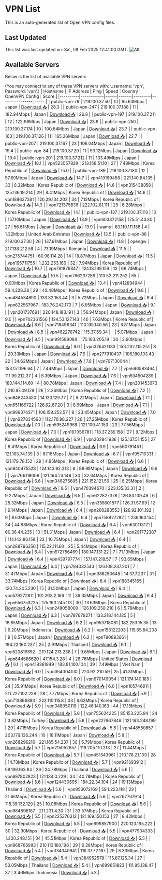 # VPN List

This is an auto-generated list of Open VPN config files.

## Last Updated

This list was last updated on: Sat, 08 Feb 2025 12:41:00 GMT.
![Alt](https://repobeats.axiom.co/api/embed/186b98318ef1479477931607c1ad7d823f12451f.svg "Repobeats analytics image")

## Available Servers

Below is the list of available VPN servers:

(You may connect to any of these VPN servers with: Username: 'vpn', Password: 'vpn'.)
| Hostname | IP Address | Ping | Speed | Country | OpenVPN Config | Score |
|----------|------------|------|-------|---------|----------------| ----- |
| public-vpn-76 | 219.100.37.50 | 10 | 95.63Mbps | Japan | [Download 📥](./configs/server_0_JP.ovpn) | 28.3 |
| public-vpn-247 | 219.100.37.188 | 11 | 182.94Mbps | Japan | [Download 📥](./configs/server_1_JP.ovpn) | 26.8 |
| public-vpn-197 | 219.100.37.211 | 12 | 122.96Mbps | Japan | [Download 📥](./configs/server_2_JP.ovpn) | 23.8 |
| public-vpn-250 | 219.100.37.174 | 10 | 100.64Mbps | Japan | [Download 📥](./configs/server_3_JP.ovpn) | 23.7 |
| public-vpn-163 | 219.100.37.126 | 11 | 165.26Mbps | Japan | [Download 📥](./configs/server_4_JP.ovpn) | 22.7 |
| public-vpn-207 | 219.100.37.167 | 23 | 106.04Mbps | Japan | [Download 📥](./configs/server_5_JP.ovpn) | 19.4 |
| public-vpn-84 | 219.100.37.29 | 11 | 93.12Mbps | Japan | [Download 📥](./configs/server_6_JP.ovpn) | 19.4 |
| public-vpn-201 | 219.100.37.212 | 11 | 133.49Mbps | Japan | [Download 📥](./configs/server_7_JP.ovpn) | 18.1 |
| vpn523057829 | 218.158.51.10 | 27 | 7.48Mbps | Korea Republic of | [Download 📥](./configs/server_8_KR.ovpn) | 15.0 |
| public-vpn-189 | 219.100.37.180 | 12 | 57.60Mbps | Japan | [Download 📥](./configs/server_9_JP.ovpn) | 14.7 |
| vpn410169498 | 221.140.84.135 | 33 | 8.32Mbps | Korea Republic of | [Download 📥](./configs/server_10_KR.ovpn) | 14.6 |
| vpn315438858 | 125.136.19.214 | 29 | 8.41Mbps | Korea Republic of | [Download 📥](./configs/server_11_KR.ovpn) | 14.6 |
| vpn188637381 | 120.29.134.202 | 34 | 7.12Mbps | Korea Republic of | [Download 📥](./configs/server_12_KR.ovpn) | 14.3 |
| vpn721375836 | 222.102.81.111 | 29 | 6.28Mbps | Korea Republic of | [Download 📥](./configs/server_13_KR.ovpn) | 14.1 |
| public-vpn-137 | 219.100.37.116 | 10 | 157.10Mbps | Japan | [Download 📥](./configs/server_14_JP.ovpn) | 13.9 |
| vpn603372158 | 125.51.43.80 | 27 | 56.61Mbps | Japan | [Download 📥](./configs/server_15_JP.ovpn) | 13.9 |
| wams | 83.110.111.158 | 4 | 1.32Mbps | United Arab Emirates | [Download 📥](./configs/server_16_AE.ovpn) | 13.5 |
| public-vpn-88 | 219.100.37.30 | 26 | 137.91Mbps | Japan | [Download 📥](./configs/server_17_JP.ovpn) | 11.8 |
| opengw | 217.138.212.58 | 4 | 73.19Mbps | Romania | [Download 📥](./configs/server_18_RO.ovpn) | 11.5 |
| vpn275744751 | 60.98.114.28 | 14 | 18.87Mbps | Japan | [Download 📥](./configs/server_19_JP.ovpn) | 11.5 |
| vpn165711755 | 1.232.253.166 | 32 | 7.94Mbps | Korea Republic of | [Download 📥](./configs/server_20_KR.ovpn) | 10.7 |
| vpn781876847 | 124.18.199.159 | 12 | 68.74Mbps | Japan | [Download 📥](./configs/server_21_JP.ovpn) | 10.5 |
| vpn766237289 | 113.52.211.252 | 65 | 0.90Mbps | Korea Republic of | [Download 📥](./configs/server_22_KR.ovpn) | 10.4 |
| vpn412884944 | 59.4.228.36 | 29 | 40.48Mbps | Korea Republic of | [Download 📥](./configs/server_23_KR.ovpn) | 9.8 |
| vpn484534690 | 133.32.153.44 | 3 | 5.72Mbps | Japan | [Download 📥](./configs/server_24_JP.ovpn) | 9.4 |
| vpn622567967 | 183.76.242.173 | 7 | 6.95Mbps | Japan | [Download 📥](./configs/server_25_JP.ovpn) | 9.1 |
| vpn201737691 | 220.148.183.191 | 3 | 56.94Mbps | Japan | [Download 📥](./configs/server_26_JP.ovpn) | 9.0 |
| vpn702361566 | 124.53.127.143 | 40 | 7.63Mbps | Korea Republic of | [Download 📥](./configs/server_27_KR.ovpn) | 8.6 |
| vpn718496341 | 110.135.140.56 | 23 | 6.81Mbps | Japan | [Download 📥](./configs/server_28_JP.ovpn) | 8.5 |
| vpn462278742 | 115.37.59.34 | - | 5.07Mbps | Japan | [Download 📥](./configs/server_29_JP.ovpn) | 8.5 |
| vpn991589088 | 175.193.205.19 | 30 | 3.60Mbps | Korea Republic of | [Download 📥](./configs/server_30_KR.ovpn) | 8.0 |
| vpn376421133 | 153.232.115.251 | 8 | 20.33Mbps | Japan | [Download 📥](./configs/server_31_JP.ovpn) | 7.9 |
| vpn277910437 | 106.180.103.43 | 22 | 34.62Mbps | Japan | [Download 📥](./configs/server_32_JP.ovpn) | 7.8 |
| vpn797130044 | 153.151.196.64 | 7 | 7.44Mbps | Japan | [Download 📥](./configs/server_33_JP.ovpn) | 7.7 |
| vpn680583464 | 111.99.212.37 | 4 | 6.39Mbps | Japan | [Download 📥](./configs/server_34_JP.ovpn) | 7.6 |
| vpn504504289 | 180.144.114.60 | 4 | 80.78Mbps | Japan | [Download 📥](./configs/server_35_JP.ovpn) | 7.4 |
| vpn201453973 | 210.97.49.129 | 26 | 2.26Mbps | Korea Republic of | [Download 📥](./configs/server_36_KR.ovpn) | 7.2 |
| vpn848243450 | 14.133.129.77 | 7 | 9.22Mbps | Japan | [Download 📥](./configs/server_37_JP.ovpn) | 7.1 |
| vpn651169722 | 126.62.67.20 | 3 | 8.69Mbps | Japan | [Download 📥](./configs/server_38_JP.ovpn) | 7.1 |
| vpn996374371 | 106.159.253.57 | 9 | 23.45Mbps | Japan | [Download 📥](./configs/server_39_JP.ovpn) | 7.0 |
| vpn927834590 | 112.170.98.227 | 26 | 27.25Mbps | Korea Republic of | [Download 📥](./configs/server_40_KR.ovpn) | 7.0 |
| vpn595249968 | 121.109.41.153 | 23 | 77.56Mbps | Japan | [Download 📥](./configs/server_41_JP.ovpn) | 7.0 |
| vpn167056781 | 118.37.239.158 | 27 | 8.12Mbps | Korea Republic of | [Download 📥](./configs/server_42_KR.ovpn) | 6.9 |
| vpn202841936 | 125.137.51.155 | 27 | 8.41Mbps | Korea Republic of | [Download 📥](./configs/server_43_KR.ovpn) | 6.9 |
| vpn560791451 | 121.103.74.139 | 3 | 87.18Mbps | Japan | [Download 📥](./configs/server_44_JP.ovpn) | 6.7 |
| vpn195710331 | 121.179.78.152 | 29 | 4.85Mbps | Korea Republic of | [Download 📥](./configs/server_45_KR.ovpn) | 6.6 |
| vpn940475528 | 124.143.92.213 | 6 | 88.99Mbps | Japan | [Download 📥](./configs/server_46_JP.ovpn) | 6.6 |
| vpn766119009 | 121.164.23.149 | 30 | 32.64Mbps | Korea Republic of | [Download 📥](./configs/server_47_KR.ovpn) | 6.6 |
| vpn346275605 | 221.152.121.56 | 25 | 6.25Mbps | Korea Republic of | [Download 📥](./configs/server_48_KR.ovpn) | 6.5 |
| vpn470394670 | 223.135.33.31 | 2 | 9.27Mbps | Japan | [Download 📥](./configs/server_49_JP.ovpn) | 6.5 |
| vpn622827378 | 126.83.109.48 | 6 | 25.32Mbps | Japan | [Download 📥](./configs/server_50_JP.ovpn) | 6.5 |
| vpn355601877 | 126.31.57.99 | 12 | 9.14Mbps | Japan | [Download 📥](./configs/server_51_JP.ovpn) | 6.4 |
| vpn200283553 | 126.92.101.192 | 9 | 8.63Mbps | Japan | [Download 📥](./configs/server_52_JP.ovpn) | 6.4 |
| vpn758827282 | 1.236.163.154 | 34 | 44.88Mbps | Korea Republic of | [Download 📥](./configs/server_53_KR.ovpn) | 6.4 |
| vpn630113121 | 60.36.44.235 | 10 | 51.31Mbps | Japan | [Download 📥](./configs/server_54_JP.ovpn) | 6.4 |
| vpn291772387 | 114.142.86.158 | 22 | 10.75Mbps | Japan | [Download 📥](./configs/server_55_JP.ovpn) | 6.4 |
| vpn288796356 | 115.22.111.60 | 25 | 5.44Mbps | Korea Republic of | [Download 📥](./configs/server_56_KR.ovpn) | 6.4 |
| vpn972756469 | 180.147.131.22 | 7 | 71.13Mbps | Japan | [Download 📥](./configs/server_57_JP.ovpn) | 6.4 |
| vpn439797774 | 157.147.218.57 | 7 | 93.65Mbps | Japan | [Download 📥](./configs/server_58_JP.ovpn) | 6.4 |
| vpn794032543 | 126.108.237.201 | 7 | 31.47Mbps | Japan | [Download 📥](./configs/server_59_JP.ovpn) | 6.4 |
| vpn386250648 | 14.37.7.237 | 31 | 33.74Mbps | Korea Republic of | [Download 📥](./configs/server_60_KR.ovpn) | 6.4 |
| vpn188345165 | 120.74.205.230 | 15 | 31.50Mbps | Japan | [Download 📥](./configs/server_61_JP.ovpn) | 6.4 |
| vpn579272811 | 101.203.2.168 | 11 | 39.35Mbps | Japan | [Download 📥](./configs/server_62_JP.ovpn) | 6.4 |
| vpn656753225 | 175.193.245.113 | 30 | 13.63Mbps | Korea Republic of | [Download 📥](./configs/server_63_KR.ovpn) | 6.3 |
| vpn248058000 | 126.109.250.210 | 6 | 5.79Mbps | Japan | [Download 📥](./configs/server_64_JP.ovpn) | 6.3 |
| vpn787679271 | 133.218.144.125 | 5 | 18.65Mbps | Japan | [Download 📥](./configs/server_65_JP.ovpn) | 6.2 |
| vpn953718081 | 182.253.15.35 | 13 | 6.20Mbps | Indonesia | [Download 📥](./configs/server_66_ID.ovpn) | 6.2 |
| vpn153122203 | 115.65.84.208 | 8 | 8.57Mbps | Japan | [Download 📥](./configs/server_67_JP.ovpn) | 6.2 |
| vpn790893661 | 184.22.160.227 | 25 | 2.91Mbps | Thailand | [Download 📥](./configs/server_68_TH.ovpn) | 6.1 |
| vpn520819692 | 219.124.213.238 | 7 | 9.65Mbps | Japan | [Download 📥](./configs/server_69_JP.ovpn) | 6.1 |
| vpn644586620 | 47.154.3.28 | 4 | 26.76Mbps | United States | [Download 📥](./configs/server_70_US.ovpn) | 6.1 |
| vpn419361849 | 183.81.100.104 | 39 | 7.49Mbps | Viet Nam | [Download 📥](./configs/server_71_VN.ovpn) | 6.0 |
| vpn364004100 | 220.92.210.59 | 25 | 41.31Mbps | Korea Republic of | [Download 📥](./configs/server_72_KR.ovpn) | 6.0 |
| vpn670149054 | 121.174.140.185 | 24 | 35.91Mbps | Korea Republic of | [Download 📥](./configs/server_73_KR.ovpn) | 6.0 |
| vpn105746911 | 211.227.102.228 | 28 | 7.77Mbps | Korea Republic of | [Download 📥](./configs/server_74_KR.ovpn) | 5.9 |
| vpn710866893 | 222.110.115.8 | 33 | 6.63Mbps | Korea Republic of | [Download 📥](./configs/server_75_KR.ovpn) | 5.9 |
| vpn348050119 | 122.46.140.163 | 44 | 17.18Mbps | Korea Republic of | [Download 📥](./configs/server_76_KR.ovpn) | 5.8 |
| vpn755624225 | 85.153.225.94 | 24 | 3.82Mbps | Turkey | [Download 📥](./configs/server_77_TR.ovpn) | 5.8 |
| vpn227967846 | 121.163.248.199 | 29 | 47.15Mbps | Korea Republic of | [Download 📥](./configs/server_78_KR.ovpn) | 5.8 |
| vpn448550857 | 203.179.136.244 | 10 | 18.11Mbps | Japan | [Download 📥](./configs/server_79_JP.ovpn) | 5.8 |
| vpn268296216 | 221.165.54.237 | 30 | 5.79Mbps | Korea Republic of | [Download 📥](./configs/server_80_KR.ovpn) | 5.7 |
| vpn215052857 | 119.205.110.213 | 27 | 11.44Mbps | Korea Republic of | [Download 📥](./configs/server_81_KR.ovpn) | 5.7 |
| vpn451643961 | 210.178.21.109 | 28 | 14.73Mbps | Korea Republic of | [Download 📥](./configs/server_82_KR.ovpn) | 5.7 |
| vpn921693912 | 58.136.163.94 | 26 | 24.78Mbps | Thailand | [Download 📥](./configs/server_83_TH.ovpn) | 5.6 |
| vpn697802823 | 121.134.0.229 | 34 | 40.78Mbps | Korea Republic of | [Download 📥](./configs/server_84_KR.ovpn) | 5.6 |
| vpn124430695 | 184.22.34.104 | 24 | 19.13Mbps | Thailand | [Download 📥](./configs/server_85_TH.ovpn) | 5.6 |
| vpn953072169 | 59.1.223.118 | 29 | 21.66Mbps | Korea Republic of | [Download 📥](./configs/server_86_KR.ovpn) | 5.6 |
| vpn267767914 | 118.39.132.129 | 25 | 10.08Mbps | Korea Republic of | [Download 📥](./configs/server_87_KR.ovpn) | 5.6 |
| vpn984898187 | 211.231.4.30 | 31 | 33.57Mbps | Korea Republic of | [Download 📥](./configs/server_88_KR.ovpn) | 5.5 |
| vpn225376313 | 121.169.150.153 | 27 | 8.42Mbps | Korea Republic of | [Download 📥](./configs/server_89_KR.ovpn) | 5.5 |
| vpn699857900 | 220.123.165.222 | 30 | 32.90Mbps | Korea Republic of | [Download 📥](./configs/server_90_KR.ovpn) | 5.5 |
| vpn477904333 | 1.230.248.151 | 34 | 45.51Mbps | Korea Republic of | [Download 📥](./configs/server_91_KR.ovpn) | 5.5 |
| vpn968766983 | 210.113.180.196 | 29 | 9.28Mbps | Korea Republic of | [Download 📥](./configs/server_92_KR.ovpn) | 5.4 |
| vpn134340941 | 118.37.72.197 | 29 | 8.33Mbps | Korea Republic of | [Download 📥](./configs/server_93_KR.ovpn) | 5.4 |
| vpn384952578 | 115.87.125.34 | 27 | 53.05Mbps | Thailand | [Download 📥](./configs/server_94_TH.ovpn) | 5.4 |
| vpn699651823 | 111.95.138.47 | 37 | 3.46Mbps | Indonesia | [Download 📥](./configs/server_95_ID.ovpn) | 5.3 |
